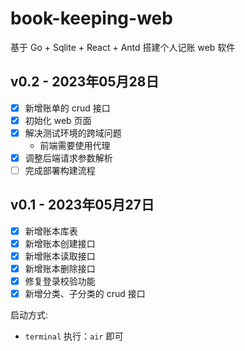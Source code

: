 # book-keeping-web

基于 Go + Sqlite + React + Antd 搭建个人记账 web 软件

## v0.2 - 2023年05月28日
- [x] 新增账单的 crud 接口
- [x] 初始化 web 页面
- [x] 解决测试环境的跨域问题
  - 前端需要使用代理
- [x] 调整后端请求参数解析
- [ ] 完成部署构建流程

## v0.1 - 2023年05月27日
- [x] 新增账本库表
- [x] 新增账本创建接口
- [x] 新增账本读取接口
- [x] 新增账本删除接口
- [x] 修复登录校验功能
- [x] 新增分类、子分类的 crud 接口

启动方式:
- `terminal` 执行：`air` 即可